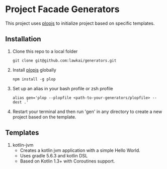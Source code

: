 # Project Facade Generators

This project uses [plopjs][1] to initialize project based on specific templates. 

## Installation
1. Clone this repo to a local folder
    ```
    git clone git@github.com:lawkai/generators.git
   ```
2.  Install [plopjs][1] globally
    ``` 
    npm install -g plop
    ```
3. Set up an alias in your bash profile or zsh profile
    ```
    alias gen='plop --plopfile <path-to-your-generators/plopfile> --dest .'
    ```
4. Restart your terminal and then run 'gen' in any directory to create a new project based on the template.

## Templates
1. kotlin-jvm
   * Creates a kotlin jvm application with a simple Hello World.
   * Uses gradle 5.6.3 and kotlin DSL
   * Based on Kotlin 1.3+ with Coroutines support.

[1]: https://plopjs.com
